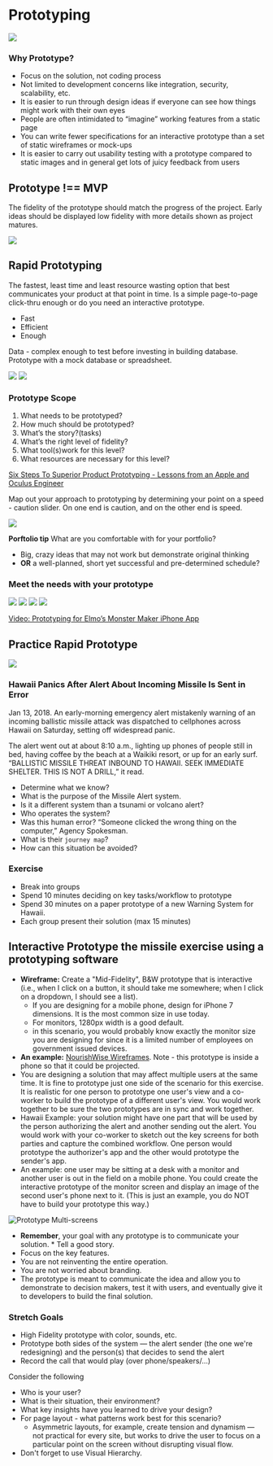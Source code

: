 # Prototyping

![](prototype-def.png)

### Why Prototype?
* Focus on the solution, not coding process
* Not limited to development concerns like integration, security, scalability,
etc.
* It is easier to run through design ideas if everyone can see how things might work with their own eyes
* People are often intimidated to “imagine” working features from a static page
* You can write fewer specifications for an interactive prototype than a set of static wireframes or mock-ups
* It is easier to carry out usability testing with a prototype compared to static images and in general get lots of juicy feedback from users


## Prototype !== MVP

The fidelity of the prototype should match the progress of the project. Early ideas should be displayed low fidelity with more details shown as project matures.

![](prototype-low.png)

## Rapid Prototyping
The fastest, least time and least resource wasting option that best communicates your product at that point in time. Is a simple page-to-page click-thru enough or do you need an interactive prototype.
* Fast
* Efficient
* Enough

Data - complex enough to test before investing in building database. Prototype with a mock database or spreadsheet.

![](prototype-low-high.png)
![](prototype-low-high-2.png)

### Prototype Scope
1. What needs to be prototyped?
2. How much should be prototyped?
3. What’s the story?(tasks)
4. What’s the right level of fidelity?
5. What tool(s)work for this level?
6. What resources are necessary for this level?

[Six Steps To Superior Product Prototyping - Lessons from an Apple and Oculus Engineer](http://firstround.com/review/six-steps-to-superior-product-prototyping-lessons-from-an-apple-and-oculus-engineer/)

Map out your approach to prototyping by determining your point on a speed - caution slider. On one end is caution, and on the other end is speed.

![](prototype-plan.png)

**Porftolio tip** What are you comfortable with for your portfolio?
* Big, crazy ideas that may not work but demonstrate original thinking
* **OR** a well-planned, short yet successful and pre-determined schedule?

### Meet the needs with your prototype

![](prototype-low-2.png)
![](prototype-low-3.png)
![](prototype-low-4.png)
![](prototype-low-5.png)

[Video: Prototyping for Elmo’s Monster Maker iPhone App](https://vimeo.com/13377903)

## Practice Rapid Prototype

![](missleAlert.jpg)
### Hawaii Panics After Alert About Incoming Missile Is Sent in Error
Jan 13, 2018. An early-morning emergency alert mistakenly warning of an incoming ballistic missile attack was dispatched to cellphones across Hawaii on Saturday, setting off widespread panic.

The alert went out at about 8:10 a.m., lighting up phones of people still in bed, having coffee by the beach at a Waikiki resort, or up for an early surf. “BALLISTIC MISSILE THREAT INBOUND TO HAWAII. SEEK IMMEDIATE SHELTER. THIS IS NOT A DRILL,” it read.

* Determine what we know?
* What is the purpose of the Missile Alert system.
* Is it a different system than a tsunami or volcano alert?
* Who operates the system?
* Was this human error? “Someone clicked the wrong thing on the computer,” Agency Spokesman.
* What is their `journey map`?
* How can this situation be avoided?

### Exercise
* Break into groups
* Spend 10 minutes deciding on key tasks/workflow to prototype
* Spend 30 minutes on a paper prototype of a new Warning System for Hawaii.
* Each group present their solution (max 15 minutes)


## Interactive Prototype the missile exercise using a prototyping software
* **Wireframe:** Create a "Mid-Fidelity", B&W prototype that is interactive (i.e., when I click on a button, it should take me somewhere; when I click on a dropdown, I should see a list).
  * If you are designing for a mobile phone, design for iPhone 7 dimensions. It is the most common size in use today.
  * For monitors, 1280px width is a good default.
  * in this scenario, you would probably know exactly the monitor size you are designing for since it is a limited number of employees on government issued devices.
* **An example:** [NourishWise Wireframes](https://eniat7.axshare.com/#g=1&p=text_reminder). Note - this prototype is inside a phone so that it could be projected.
* You are designing a solution that may affect multiple users at the same time. It is fine to prototype just one side of the scenario for this exercise. It is realistic for one person to prototype one user's view and a co-worker to build the prototype of a different user's view. You would work together to be sure the two prototypes are in sync and work together.
* Hawaii Example: your solution might have one part that will be used by the person authorizing the alert and another sending out the alert. You would work with your co-worker to sketch out the key screens for both parties and capture the combined workflow. One person would prototype the authorizer's app and the other would prototype the sender's app.
* An example: one user may be sitting at a desk with a monitor and another user is out in the field on a mobile phone. You could create the interactive prototype of the monitor screen and display an image of the second user's phone next to it. (This is just an example, you do NOT have to build your prototype this way.)

![Prototype Multi-screens](prototypeMultiScreenExample.png)

* **Remember**, your goal with any prototype is to communicate your solution. * Tell a good story.
* Focus on the key features.
* You are not reinventing the entire operation.
* You are not worried about branding.
* The prototype is meant to communicate the idea and allow you to demonstrate to decision makers, test it with users, and eventually give it to developers to build the final solution.

### Stretch Goals
* High Fidelity prototype  with color, sounds, etc.
* Prototype both sides of the system — the alert sender (the one we're redesigning) and the person(s) that decides to send the alert
* Record the call that would play (over phone/speakers/...)

Consider the following
* Who is your user?
* What is their situation, their environment?
* What key insights have you learned to drive your design?
* For page layout - what patterns work best for this scenario?
  * Asymmetric layouts, for example, create tension and dynamism — not practical for every site, but works to drive the user to focus on a particular point on the screen without disrupting visual flow.
* Don't forget to use Visual Hierarchy.

